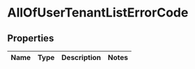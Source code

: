 # AllOfUserTenantListErrorCode

## Properties
Name | Type | Description | Notes
------------ | ------------- | ------------- | -------------
